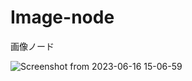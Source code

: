 # Image-node
画像ノード

![Screenshot from 2023-06-16 15-06-59](https://github.com/Hibikino-Toms-Robot/image_process/assets/82552894/2eaaa0f7-597b-44ac-a51e-527c84f95a87)
